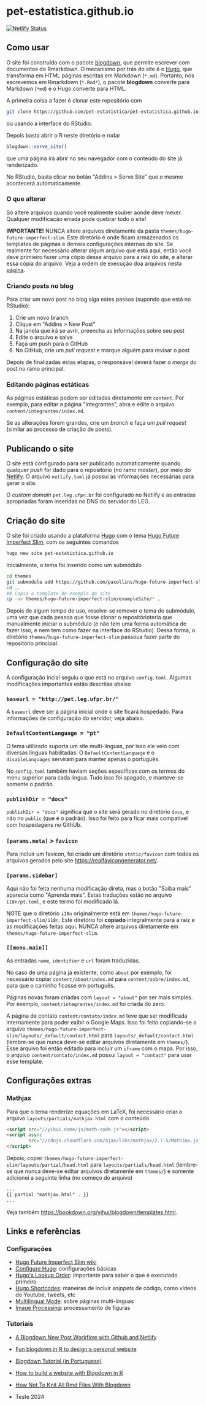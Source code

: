 # pet-estatistica.github.io

[![Netlify Status](https://api.netlify.com/api/v1/badges/02ea8d59-deed-4afb-943e-fc1c475f9f35/deploy-status)](https://app.netlify.com/sites/pet-est/deploys)

## Como usar

O site foi construído com o pacote [blogdown][], que permite escrever
com documentos do Rmarkdown. O mecanismo por trás do site é o [Hugo][],
que transforma em HTML páginas escritas em Markdown (`*.md`). Portanto,
nós escrevemos em Rmarkdown (`*.Rmd*`), o pacote **blogdown** converte
para Markdown (`*md`) e o Hugo converte para HTML.

A primeira coisa a fazer é clonar este repositório com
```bash
git clone https://github.com/pet-estatistica/pet-estatistica.github.io.git
```
ou usando a interface do RStudio.

Depois basta abrir o R neste diretório e rodar
```r
blogdown::serve_site()
```
que uma página irá abrir no seu navegador com o conteúdo do site já
renderizado.

No RStudio, basta clicar no botão "Addins > Serve Site" que o mesmo
acontecerá automaticamente.

### O que alterar

Só altere arquivos quando você realmente souber aonde deve mexer.
Qualquer modificação errada pode quebrar todo o site!

**IMPORTANTE!** NUNCA altere arquivos diretamente da pasta
`themes/hugo-future-imperfect-slim`. Este diretório é onde ficam
armazenados os templates de páginas e demais configurações internas do
site. Se realmente for necessário alterar algum arquivo que está aqui,
então você deve primieiro fazer uma cópio desse arquivo para a raíz do
site, e alterar essa cópia do arquivo. Veja a ordem de execução doa
arquivos nesta [página](https://gohugo.io/templates/lookup-order/).

### Criando posts no blog

Para criar um novo post no blog siga estes passos (supondo que está no
RStudio):

1. Crie um novo branch
2. Clique em "Addins > New Post"
3. Na janela que irá se avrir, preencha as informações sobre seu post
4. Edite o arquivo e salve
5. Faça um push para o GitHub
6. No GitHub, crie um *pull request* e marque alguém para revisar o post

Depois de finalizadas estas etapas, o responsável deverá fazer o *merge*
do post no ramo principal.

### Editando páginas estáticas

As páginas estáticas podem ser editadas diretamente em `content`. Por
exemplo, para editar a página "Integrantes", abra e edite o arquivo
`content/integrantes/index.md`.

Se as alterações forem grandes, crie um *branch* e faça um *pull
request* (similar ao processo de criação de posts).

## Publicando o site

O site está configurado para ser publicado automaticamente quando
qualquer *push* for dado para o repositório (no ramo *master*), por meio
do [Netlify][]. O arquivo `netlify.toml` já possui as informações
necessárias para gerar o site.

O *custom domain* `pet.leg.ufpr.br` foi configurado no Netlify e as
entradas apropriadas foram inseridas no DNS do servidor do LEG.

## Criação do site

O site foi criado usando a plataforma [Hugo][] com o tema [Hugo Future
Imperfect Slim][], com os seguintes comandos

```bash
hugo new site pet-estatistica.github.io
```

Inicialmente, o tema foi inserido como um submódulo

```bash
cd themes
git submodule add https://github.com/pacollins/hugo-future-imperfect-slim.git
cd ..
## Copia o template de exemplo do site
cp -av themes/hugo-future-imperfect-slim/exampleSite/* .
```

Depois de algum tempo de uso, resolve-se remover o tema do submódulo,
uma vez que cada pessoa que fosse clonar o repositórioteria que
manualmente iniciar o submódulo (e não tem uma forma automática de fazer
isso, e nem tem como fazer na interface do RStudio). Dessa forma, o
diretório `themes/hugo-future-imperfect-slim` passoua fazer parte do
repositório principal.

## Configuração do site

A configuração incial seguiu o que está no arquivo `config.toml`.
Algumas modificações importantes estão descritas abaixo

### `baseurl = "http://pet.leg.ufpr.br/"`

A `baseurl` deve ser a página inicial onde o site ficará hospedado. Para
informações de configuração do servidor, veja abaixo.

### `DefaultContentLanguage = "pt"`

O tema utilizado suporta um site multi-línguas, por isso ele veio com
diversas línguas habilitadas. O `DefaultContentLanguage` e o
`disableLanguages` serviram para manter apenas o português.

No `config.toml` também haviam seções específicas com os termos do menu
superior para cada língua. Tudo isso foi apagado, e manteve-se somente o
padrão.

### `publishDir = "docs"`

`publishDir = "docs"` significa que o site será gerado no diretório
`docs`, e não no `public` (que é o padrão). Isso foi feito para ficar
mais compatível com hospedagens no GithUb.

### `[params.meta]` > `favicon`

Para incluir um favicon, foi criado um diretório `static/favicon` com
todos os arquivos gerados pelo site https://realfavicongenerator.net/.

### `[params.sidebar]`

Aqui não foi feita nenhuma modificação direta, mas o botão "Saiba mais"
aparecia como "Aprenda mais". Estas traduções estão no arquivo
`i18n/pt.toml`, e este termo foi modificado lá.

NOTE que o diretório `i18n` originalmente está em
`themes/hugo-future-imperfect-slim/i18n`. Este diretório foi **copiado**
integralmente para a raíz e as modificações feitas aqui. NUNCA altere
arquivos diretamente em `themes/hugo-future-imperfect-slim`.

### `[[menu.main]]`

As entradas `name`, `identifier` e `url` foram traduzidas.

No caso de uma página já existente, como `about` por exemplo, foi
necessário copiar `content/about/index.md` para
`content/sobre/index.md`, para que o caminho ficasse em português.

Páginas novas foram criadas com `layout = "about"` por ser mais simples.
Por exemplo, `content/integrantes/index.md` foi criada do zero.

A página de contato `content/contato/index.md` teve que ser modificada
internamente para poder exibir o Google Maps. Isso foi feito copiando-se
o arquivo
`themes/hugo-future-imperfect-slim/layouts/_default/contact.html` para
`layouts/_default/contact.html` (lembre-se que nunca deve-se editar
arquivos diretamente em `themes/`). Esse arquivo foi então editado para
incluir um `iframe` com o mapa. Por isso, o arquivo
`content/contato/index.md` possui `layout = "contact"` para usar esse
template.

## Configurações extras

### Mathjax

Para que o tema renderize equações em LaTeX, foi necessário criar o
arquivo `layouts/partials/mathjax.html` com o conteúdo

```html
<script src="//yihui.name/js/math-code.js"></script>
<script async
        src="//cdnjs.cloudflare.com/ajax/libs/mathjax/2.7.5/MathJax.js?config=TeX-MML-AM_CHTML">
</script>
```

Depois, copiei
`themes/hugo-future-imperfect-slim/layouts/partial/head.html` para
`layouts/partials/head.html` (lembre-se que nunca deve-se editar
arquivos diretamente em `themes/`) e somente adicionei a seguinte linha
(no começo do arquivo)

```html
...
{{ partial "mathjax.html" . }}
...
```

Veja também https://bookdown.org/yihui/blogdown/templates.html.

## Links e referências

### Configurações

- [Hugo Future Imperfect Slim wiki][]
- [Configure Hugo][]: configurações básicas
- [Hugo's Lookup Order][]: importante para saber o que é executado
  primeiro
- [Hugo Shortcodes][]: maneiras de incluir *snippets* de código, como
  vídeos do Youtube, tweets, etc
- [Multilingual Mode][]: sobre páginas multi-línguas
- [Image Processing][]: processamento de figuras

### Tutoriais

- [A Blogdown New Post Workflow with Github and Netlify][]
- [Fun blogdown in R to design a personal website][]
- [Blogdown Tutorial (in Portuguese)][]
- [How to build a website with Blogdown in R][]
- [How Not To Knit All Rmd Files With Blogdown][]

- Teste 2024

[How Not To Knit All Rmd Files With Blogdown]: https://yutani.rbind.io/post/2017-10-25-blogdown-custom/
[How to build a website with Blogdown in R]: https://www.storybench.org/how-to-build-a-website-with-blogdown-in-r/
[Blogdown Tutorial (in Portuguese)]: https://diegopftrindade.netlify.app/post/blogdown-tutorial-in-portuguese/
[Fun blogdown in R to design a personal website]: https://annielyu.com/2020/01/12/blogdown-website/
[A Blogdown New Post Workflow with Github and Netlify]: https://www.garrickadenbuie.com/blog/blogdown-netlify-new-post-workflow/
[blogdown]: https://bookdown.org/yihui/blogdown/
[Hugo]: https://gohugo.io/
[Netlify]: https://www.netlify.com/
[Hugo Future Imperfect Slim]: https://themes.gohugo.io/hugo-future-imperfect-slim/
[Hugo Future Imperfect Slim wiki]: https://github.com/pacollins/hugo-future-imperfect-slim/wiki
[Hugo's Lookup Order]: https://gohugo.io/templates/lookup-order/
[Hugo Shortcodes]: https://gohugo.io/content-management/shortcodes/
[Configure Hugo]: https://gohugo.io/getting-started/configuration/#all-configuration-settings
[Multilingual Mode]: https://gohugo.io/content-management/multilingual/
[Image Processing]: https://gohugo.io/content-management/image-processing/#image-processing-config
